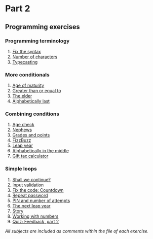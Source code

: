 # Part 2
## Programming exercises
### Programming terminology
1. [Fix the syntax]()
2. [Number of characters]()
3. [Typecasting]()
### More conditionals
1. [Age of maturity]()
2. [Greater than or equal to]()
3. [The elder]()
4. [Alphabetically last]()
### Combining conditions
1. [Age check]()
2. [Nephews]()
3. [Grades and points]()
4. [FizzBuzz]()
5. [Leap year]()
6. [Alphabetically in the middle]()
7. [Gift tax calculator]()
### Simple loops
1. [Shall we continue?]()
2. [Input validation]()
3. [Fix the code: Countdown]()
4. [Repeat password]()
5. [PIN and number of attempts]()
6. [The next leap year]()
7. [Story]()
8. [Working with numbers]()
9. [Quiz: Feedback, part 2]()

*All subjects are included as comments within the file of each exercise.*
